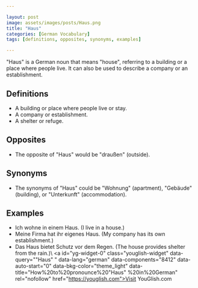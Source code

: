 ```yaml
---

layout: post
image: assets/images/posts/Haus.png
title: "Haus" 
categories: [German Vocabulary]
tags: [definitions, opposites, synonyms, examples]

---
```


"Haus" is a German noun that means "house", referring to a building or a place where people live. It can also be used to describe a company or an establishment.

## Definitions

- A building or place where people live or stay.
- A company or establishment.
- A shelter or refuge.

## Opposites

- The opposite of "Haus" would be "draußen" (outside). 

## Synonyms 

- The synonyms of "Haus" could be "Wohnung" (apartment), "Gebäude" (building), or "Unterkunft" (accommodation).

## Examples 

- Ich wohne in einem Haus. (I live in a house.)
- Meine Firma hat ihr eigenes Haus. (My company has its own establishment.)
- Das Haus bietet Schutz vor dem Regen. (The house provides shelter from the rain.)\ <a id="yg-widget-0" class="youglish-widget" data-query=""Haus" " data-lang="german" data-components="8412" data-auto-start="0" data-bkg-color="theme_light" data-title="How%20to%20pronounce%20"Haus" %20in%20German"  rel="nofollow" href="https://youglish.com">Visit YouGlish.com</a><script async src="https://youglish.com/public/emb/widget.js" charset="utf-8"></script>